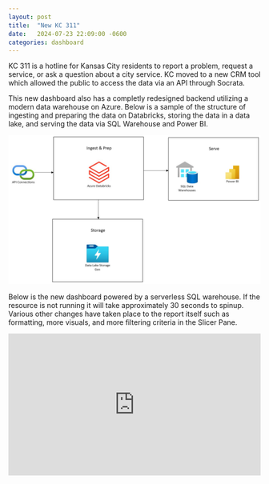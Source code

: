 ```yaml
---
layout: post
title:  "New KC 311"
date:   2024-07-23 22:09:00 -0600
categories: dashboard
---
```


KC 311 is a hotline for Kansas City residents to report a problem, request a service, or ask a question about a city service.  KC moved to a new CRM tool which allowed the public to access the data via an API through Socrata.

This new dashboard also has a completly redesigned backend utilizing a modern data warehouse on Azure. Below is a sample of the structure of ingesting and preparing the data on Databricks, storing the data in a data lake, and serving the data via SQL Warehouse and Power BI.

![My Workflow](/images/KC311.jpeg)

Below is the new dashboard powered by a serverless SQL warehouse.  If the resource is not running it will take approximately 30 seconds to spinup. Various other changes have taken place to the report itself such as formatting, more visuals, and more filtering criteria in the Slicer Pane.

<div>
  <div style="position:relative;padding-top:56.25%;">
        <iframe src="https://app.powerbi.com/view?r=eyJrIjoiNmIwNGJmOGQtODJlMy00Y2Y5LWIyY2UtMjIzZjc1ZWNlM2ZjIiwidCI6ImE0NjI4MDExLTg5MGQtNDAzOC1hYTdiLTRjNDZhMGRmMTQ4ZSIsImMiOjN9" frameborder="0" allowFullScreen="true" style="position:absolute;top:0;left:0;width:100%;height:100%;"></iframe>
  </div>
</div>
